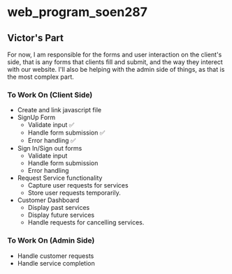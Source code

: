 # web_program_soen287

## Victor's Part

For now, I am responsible for the forms and user interaction on the client's side, that is any forms that clients fill and submit, and the way they interect with our website. I'll also be helping with the admin side of things, as that is the most complex part.

### To Work On (Client Side)

- Create and link javascript file
- SignUp Form
  - Validate input ✅
  - Handle form submission ✅
  - Error handling ✅
- Sign In/Sign out forms
  - Validate input
  - Handle form submission
  - Error handling
- Request Service functionality
  - Capture user requests for services
  - Store user requests temporarily.
- Customer Dashboard
  - Display past services
  - Display future services
  - Handle requests for cancelling services.


### To Work On (Admin Side)

- Handle customer requests
- Handle service completion